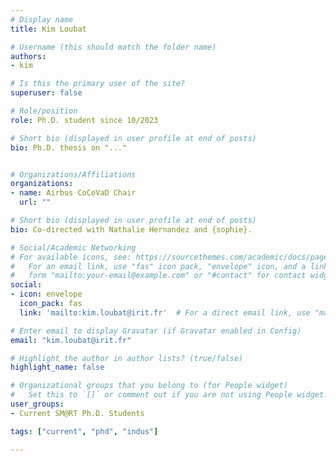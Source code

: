 ```yaml
---
# Display name
title: Kim Loubat 

# Username (this should match the folder name)
authors:
- kim

# Is this the primary user of the site?
superuser: false

# Role/position
role: Ph.D. student since 10/2023

# Short bio (displayed in user profile at end of posts)
bio: Ph.D. thesis on "..."


# Organizations/Affiliations
organizations:
- name: Airbus CoCoVaD Chair
  url: ""

# Short bio (displayed in user profile at end of posts)
bio: Co-directed with Nathalie Hernandez and {sophie}.

# Social/Academic Networking
# For available icons, see: https://sourcethemes.com/academic/docs/page-builder/#icons
#   For an email link, use "fas" icon pack, "envelope" icon, and a link in the
#   form "mailto:your-email@example.com" or "#contact" for contact widget.
social:
- icon: envelope
  icon_pack: fas
  link: 'mailto:kim.loubat@irit.fr'  # For a direct email link, use "mailto:test@example.org".

# Enter email to display Gravatar (if Gravatar enabled in Config)
email: "kim.loubat@irit.fr"

# Highlight the author in author lists? (true/false)
highlight_name: false

# Organizational groups that you belong to (for People widget)
#   Set this to `[]` or comment out if you are not using People widget.
user_groups:
- Current SM@RT Ph.D. Students

tags: ["current", "phd", "indus"]

---
```

